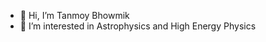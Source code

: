 - 👋 Hi, I’m Tanmoy Bhowmik
- 👀 I’m interested in Astrophysics and High Energy Physics

<!---
tanmoyB24/tanmoyB24 is a ✨ special ✨ repository because its `README.md` (this file) appears on your GitHub profile.
You can click the Preview link to take a look at your changes.
--->
